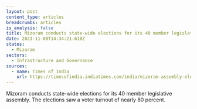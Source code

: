 ```yaml
---
layout: post
content_type: articles
breadcrumbs: articles
is_analysis: false
title: Mizoram conducts state-wide elections for its 40 member legislative assembly
date: 2023-11-08T14:34:21.610Z
states:
  - Mizoram
sectors:
  - Infrastructure and Governance
sources:
  - name: Times of India
    url: https://timesofindia.indiatimes.com/india/mizoram-assembly-election-2023-live-updates-voting-today-mnf-congress-zpm/liveblog/105021385.cms
---
```

Mizoram conducts state-wide elections for its 40 member legislative assembly. The elections saw a voter turnout of nearly 80 percent.